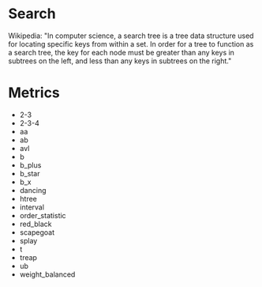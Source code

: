 # Search
Wikipedia: "In computer science, a search tree is a tree data structure used for
locating specific keys from within a set. In order for a tree to function as a
search tree, the key for each node must be greater than any keys in subtrees on
the left, and less than any keys in subtrees on the right."

# Metrics
- 2-3
- 2-3-4
- aa
- ab
- avl
- b
- b_plus
- b_star
- b_x
- dancing
- htree
- interval
- order_statistic
- red_black
- scapegoat
- splay
- t
- treap
- ub
- weight_balanced

